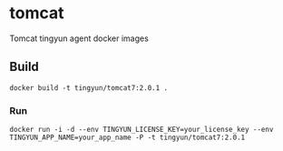 # tomcat
Tomcat tingyun agent docker images

## Build
```
docker build -t tingyun/tomcat7:2.0.1 .
```

### Run
```
docker run -i -d --env TINGYUN_LICENSE_KEY=your_license_key --env TINGYUN_APP_NAME=your_app_name -P -t tingyun/tomcat7:2.0.1
```


